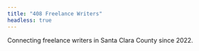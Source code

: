 ```yaml
---
title: "408 Freelance Writers"
headless: true
---
```


Connecting freelance writers in Santa Clara County since 2022.
